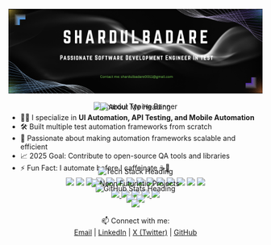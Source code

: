 <!-- ⚡ Neon Animated GitHub Profile README for Shardul Badare -->

<p align="center">
  <img src=https://github.com/Shardul13102001/Shardul13102001/blob/main/1.png width="800" alt="Shardul Logo"/>
</p>

<!-- Typing Animation Intro -->
<p align="center">
  <img src="https://readme-typing-svg.demolab.com?font=Fira+Code&weight=800&size=22&duration=3000&pause=1000&color=00FFFF&center=true&vCenter=true&width=800&lines=Hi+%F0%9F%91%8B%2C+I'm+Shardul+Badare;QA+Engineer+%7C+Automation+Lover+%7C+Framework+Builder;Let's+Automate+Everything!" alt="Shardul Typing Banner" />
</p>


<!-- About Me Typing -->
<p align="center" style="margin-top: -30px; margin-bottom: -10px;">
  <img src="https://readme-typing-svg.demolab.com?font=Orbitron&size=24&duration=3000&pause=1200&color=FFFF33&background=23272f00&center=true&vCenter=true&width=850&lines=About+Me" alt="About Me Heading" />
</p>


- 🧑‍💻 I specialize in **UI Automation, API Testing, and Mobile Automation**
- 🛠️ Built multiple test automation frameworks from scratch
- 🔁 Passionate about making automation frameworks scalable and efficient
- 📈 2025 Goal: Contribute to open-source QA tools and libraries
- ⚡ Fun Fact: I automate before I caffeinate ☕🤖



<!-- Tech Stack Typing -->
<p align="center" style="margin-top: -30px; margin-bottom: -10px;">
  <img src="https://readme-typing-svg.demolab.com?font=Orbitron&size=24&duration=3000&pause=1200&color=FFFF33&background=23272f00&center=true&vCenter=true&width=850&lines=Tech+Stack" alt="Tech Stack Heading" />
</p>

<p align="center">
  <img src="https://img.shields.io/badge/Java-007396?style=flat-square&logo=java&logoColor=white&labelColor=23272f" />
  <img src="https://img.shields.io/badge/Selenium-43B02A?style=flat-square&logo=selenium&logoColor=white&labelColor=23272f" />
  <img src="https://img.shields.io/badge/TestNG-F7A41D?style=flat-square&logo=testng&logoColor=white&labelColor=23272f" />
  <img src="https://img.shields.io/badge/Cucumber-23D96C?style=flat-square&logo=cucumber&logoColor=white&labelColor=23272f" />
  <img src="https://img.shields.io/badge/Postman-FF6C37?style=flat-square&logo=postman&logoColor=white&labelColor=23272f" />
  <img src="https://img.shields.io/badge/Rest%20Assured-16A085?style=flat-square&logo=java&logoColor=white&labelColor=23272f" />
  <img src="https://img.shields.io/badge/Appium-9C27B0?style=flat-square&logo=appium&logoColor=white&labelColor=23272f" />
  <img src="https://img.shields.io/badge/JavaScript-323330?style=flat-square&logo=javascript&logoColor=F7DF1E&labelColor=23272f" />
  <img src="https://img.shields.io/badge/Cypress-17202C?style=flat-square&logo=cypress&logoColor=white&labelColor=23272f" />
  <img src="https://img.shields.io/badge/Playwright-45BA59?style=flat-square&logo=playwright&logoColor=white&labelColor=23272f" />
  <img src="https://img.shields.io/badge/Jenkins-D24939?style=flat-square&logo=jenkins&logoColor=white&labelColor=23272f" />
  <img src="https://img.shields.io/badge/Git-F05032?style=flat-square&logo=git&logoColor=white&labelColor=23272f" />
  <img src="https://img.shields.io/badge/Docker-2496ED?style=flat-square&logo=docker&logoColor=white&labelColor=23272f" />
  <img src="https://img.shields.io/badge/SQL-4479A1?style=flat-square&logo=mysql&logoColor=white&labelColor=23272f" />
</p>




<!-- Projects Typing -->
<p align="center" style="margin-top: -30px; margin-bottom: -10px;">
  <img src="https://readme-typing-svg.demolab.com?font=Orbitron&size=24&duration=3000&pause=1200&color=FFFF33&background=23272f00&center=true&vCenter=true&width=850&lines=Recent+Projects" alt="Neon Futuristic Projects" />
</p>

<p align="center" style="margin-bottom:-5px;">
  <a href="https://github.com/Shardul13102001/telecom" target="_blank">
    <img src="https://img.shields.io/badge/Telecom-00FFFF?style=for-the-badge&logo=verizon&logoColor=181c20&labelColor=23272f" />
  </a>
  <a href="https://github.com/Shardul13102001/human-resource-management" target="_blank">
    <img src="https://img.shields.io/badge/Human%20Resource%20Management-20C997?style=for-the-badge&logo=workplace&logoColor=181c20&labelColor=23272f" />
  </a>
  <a href="https://github.com/Shardul13102001/OpencartV101" target="_blank">
    <img src="https://img.shields.io/badge/OpencartV101-FF9800?style=for-the-badge&logo=opencart&logoColor=white&labelColor=23272f" />
  </a>
  <a href="https://github.com/Shardul13102001/car-racing-game" target="_blank">
    <img src="https://img.shields.io/badge/Car%20Racing%20Game-4CAF50?style=for-the-badge&logo=car&logoColor=white&labelColor=23272f" />
  </a>
  <a href="https://github.com/Shardul13102001/tik-tak-toe-game" target="_blank">
    <img src="https://img.shields.io/badge/Tic%20Tac%20Toe%20Game-E91E63?style=for-the-badge&logo=appveyor&logoColor=white&labelColor=23272f" />
  </a>
</p>



<!-- GitHub Stats Typing -->
<p align="center" style="margin-top: -30px; margin-bottom: -10px;">
  <img src="https://readme-typing-svg.demolab.com?font=Orbitron&size=24&duration=3000&pause=1200&color=FFFF33&background=23272f00&center=true&vCenter=true&width=850&lines=GitHub+Stats" alt="GitHub Stats Heading" />
</p>

<p align="center" style="margin-bottom:-10px;">
  <!-- GitHub Stats Card -->
  <img src="https://github-readme-stats.vercel.app/api?username=Shardul13102001&show_icons=true&theme=radical&bg_color=0d1021&title_color=39FF14&icon_color=00FFFF&text_color=ffffff&border_color=39FF14&hide_border=false&custom_title=🛸%20Shardul's%20Stats%20🛸" height="190" />

  <!-- GitHub Streak Card with Green Inside Text -->
  <img src="https://github-readme-streak-stats.herokuapp.com/?user=Shardul13102001&theme=matrix&background=0d1021&ring=00FFFF&fire=39FF14&currStreakLabel=00FFFF&currStreakNum=39FF14&sideNums=39FF14&sideLabels=00FFFF&dates=39FF14&date_format=j%20M%5B%20Y%5D" height="190" />
</p>

<p align="center" style="margin-top:-5px;">
  <img src="https://github-readme-activity-graph.vercel.app/graph?username=Shardul13102001&bg_color=0d1021&color=00ffff&line=39FF14&point=00FFFF&area=true&hide_border=false&radius=12&custom_title=💫%20Activity%20Graph%20💫" />
</p>



<!-- Connect Typing 
<p align="center" style="margin-top: -30px; margin-bottom: -10px;">
  <img src="https://readme-typing-svg.demolab.com?font=Orbitron&size=24&duration=3000&pause=1200&color=FFFF33&background=23272f00&center=true&vCenter=true&width=850&lines=Let's+Connect" alt="Connect Heading" />
</p>

<p align="center">
  <a href="https://x.com/Shardul40031995" target="_blank">
    <img src="https://skillicons.dev/icons?i=twitter" height="32" />
  </a>
  <a href="https://www.linkedin.com/in/shardul-badare-476700236/" target="_blank">
    <img src="https://skillicons.dev/icons?i=linkedin" height="32" />
  </a>
  <a href="https://github.com/Shardul13102001" target="_blank">
    <img src="https://skillicons.dev/icons?i=github" height="32" />
  </a>
</p>
-->



<!-- Animated Footer -->
<p align="center">
  📫 Connect with me:<br>
  <a href="mailto:shardul.badare@gmail.com">Email</a> |
  <a href="https://www.linkedin.com/in/shardulbadare/">LinkedIn</a> |
  <a href="https://twitter.com/YOUR_HANDLE">X (Twitter)</a> |
  <a href="https://github.com/ShardulBadare">GitHub</a>
</p>

